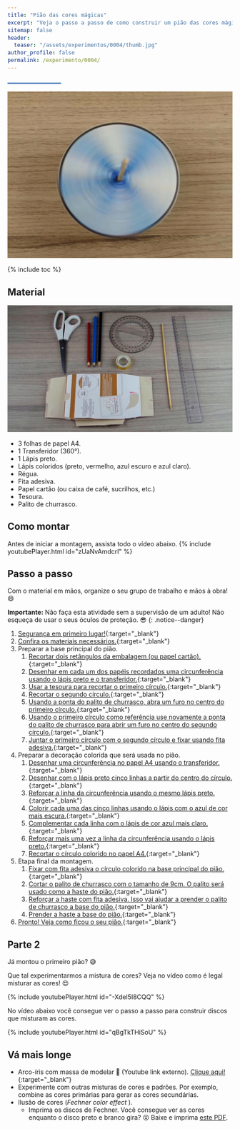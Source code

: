 ```yaml
---
title: "Pião das cores mágicas"
excerpt: "Veja o passo a passo de como construir um pião das cores mágicas."
sitemap: false
header: 
  teaser: "/assets/experimentos/0004/thumb.jpg" 
author_profile: false
permalink: /experimento/0004/
---
```

![Linha separadora](/assets/images/line.jpg)

![Spinner LED](/assets/experimentos/0004/thumb.jpg)

{% include toc %}

## Material
![Materiais para a construção do pião](/assets/experimentos/0004/materiais.jpg)
* 3 folhas de papel A4.
* 1 Transferidor (360&deg;).
* 1 Lápis preto.
* Lápis coloridos (preto, vermelho, azul escuro e azul claro).
* Régua.
* Fita adesiva.
* Papel cartão (ou caixa de café, sucrilhos, etc.)
* Tesoura.
* Palito de churrasco.

## Como montar
Antes de iniciar a montagem, assista todo o vídeo abaixo.
{% include youtubePlayer.html id="zUaNvAmdcrI" %}

## Passo a passo
Com o material em mãos, organize o seu grupo de trabalho e mãos à obra! :smile:

**Importante:** Não faça esta atividade sem a supervisão de um adulto! Não esqueça de usar o seus óculos de proteção. :sunglasses:
{: .notice--danger}

1. [Segurança em primeiro lugar!](https://youtu.be/ne-J-8e3ZpE){:target="_blank"}
1. [Confira os materiais necessários.](https://youtu.be/ne-J-8e3ZpE?t=4s){:target="_blank"}
1. Preparar a base principal do pião. 
   1. [Recortar dois retângulos da embalagem (ou papel cartão).](https://youtu.be/ne-J-8e3ZpE?t=49s){:target="_blank"}
   1. [Desenhar em cada um dos papéis recordados uma circunferência usando o lápis preto e o transferidor.](https://youtu.be/ne-J-8e3ZpE?t=1m21s){:target="_blank"}
   1. [Usar a tesoura para recortar o primeiro círculo.](https://youtu.be/ne-J-8e3ZpE?t=2m12s){:target="_blank"}
   1. [Recortar o segundo círculo.](https://youtu.be/ne-J-8e3ZpE?t=2m41s){:target="_blank"}
   1. [Usando a ponta do palito de churrasco, abra um furo no centro do primeiro círculo.](https://youtu.be/ne-J-8e3ZpE?t=3m07s){:target="_blank"}
   1. [Usando o primeiro círculo como referência use novamente a ponta do palito de churrasco para abrir um furo no centro do segundo círculo.](https://youtu.be/ne-J-8e3ZpE?t=3m40s){:target="_blank"}
   1. [Juntar o primeiro círculo com o segundo círculo e fixar usando fita adesiva.](https://youtu.be/ne-J-8e3ZpE?t=4m20s){:target="_blank"}
1. Preparar a decoração colorida que será usada no pião.
   1. [Desenhar uma circunferência no papel A4 usando o transferidor.](https://youtu.be/ne-J-8e3ZpE?t=4m58s){:target="_blank"}
   1. [Desenhar com o lápis preto cinco linhas a partir do centro do círculo.](https://youtu.be/ne-J-8e3ZpE?t=5m17s){:target="_blank"}
   1. [Reforçar a linha da circunferência usando o mesmo lápis preto.](https://youtu.be/ne-J-8e3ZpE?t=5m40s){:target="_blank"}
   1. [Colorir cada uma das cinco linhas usando o lápis com o azul de cor mais escura.](https://youtu.be/ne-J-8e3ZpE?t=5m55s){:target="_blank"}
   1. [Complementar cada linha com o lápis de cor azul mais claro.](https://youtu.be/ne-J-8e3ZpE?t=6m46s){:target="_blank"}
   1. [Reforçar mais uma vez a linha da circunferência usando o lápis preto.](https://youtu.be/ne-J-8e3ZpE?t=7m27s){:target="_blank"}
   1. [Recortar o círculo colorido no papel A4.](https://youtu.be/ne-J-8e3ZpE?t=7m48s){:target="_blank"}
1. Etapa final da montagem.
   1. [Fixar com fita adesiva o círculo colorido na base principal do pião.](https://youtu.be/ne-J-8e3ZpE?t=8m15s){:target="_blank"}
   1. [Cortar o palito de churrasco com o tamanho de 9cm. O palito será usado como a haste do pião.](https://youtu.be/ne-J-8e3ZpE?t=9m03s){:target="_blank"}
   1. [Reforçar a haste com fita adesiva. Isso vai ajudar a prender o palito de churrasco a base do pião.](https://youtu.be/ne-J-8e3ZpE?t=10m09s){:target="_blank"}
   1. [Prender a haste a base do pião.](https://youtu.be/ne-J-8e3ZpE?t=10m38s){:target="_blank"}
1. [Pronto! Veja como ficou o seu pião.](https://youtu.be/ne-J-8e3ZpE?t=10m50s){:target="_blank"}

## Parte 2
Já montou o primeiro pião? :sweat_smile:

Que tal experimentarmos a mistura de cores? Veja no vídeo como é legal misturar as cores! :heart_eyes:

{% include youtubePlayer.html id="-Xdel5I8CQQ" %}
<br>

No vídeo abaixo você consegue ver o passo a passo para construir discos que misturam as cores.

{% include youtubePlayer.html id="qBgTkTHiSoU" %}

## Vá mais longe
* Arco-íris com massa de modelar :link: (Youtube link externo). [Clique aqui!](https://youtu.be/GAfqaJ7xdRw){:target="_blank"}
* Experimente com outras misturas de cores e padrões. Por exemplo, combine as cores primárias para gerar as cores secundárias.
* Ilusão de cores (*Fechner color effect* ). 
  * Imprima os discos de Fechner. Você consegue ver as cores enquanto o disco preto e branco gira? :open_mouth: Baixe e imprima [este PDF](/assets/experimentos/0004/Fechner.pdf).



